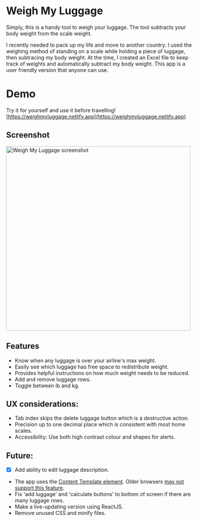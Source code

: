 # Weigh My Luggage
Simply, this is a handy tool to weigh your luggage. The tool subtracts your body weight from the scale weight.

I recently needed to pack up my life and move to another country.  I used the weighing method of standing on a scale while holding a piece of luggage, then subtracing my body weight. At the time, I created an Excel file to keep track of weights and automatically subtract my body weight. This app is a user friendly version that anyone can use.

# Demo
Try it for yourself and use it before travelling!
[https://weighmyluggage.netlify.app](https://weighmyluggage.netlify.app)

## Screenshot
<img width="500" alt="Weigh My Luggage screenshot" src="https://user-images.githubusercontent.com/1920793/222918657-649ea45e-f0f2-4694-a732-cc99b42702d0.jpg">

## Features
- Know when any luggage is over your airline's max weight.
- Easily see which luggage has free space to redistribute weight.
- Provides helpful instructions on how much weight needs to be reduced.
- Add and remove luggage rows.
- Toggle between lb and kg.

## UX considerations:
- Tab index skips the delete luggage button which is a destructive action.
-	Precision up to one decimal place which is consistent with most home scales.
- Accessibility: Use both high contrast colour and shapes for alerts. 

## Future:
- [x] Add ability to edit luggage description.
- The app uses the [Content Template element](https://developer.mozilla.org/en-US/docs/Web/HTML/Element/template). Older browsers [may not support this feature](https://caniuse.com/template). 
- Fix 'add luggage' and 'calculate buttons' to bottom of screen if there are many luggage rows.
- Make a live-updating version using ReactJS.
- Remove unused CSS and minify files.
